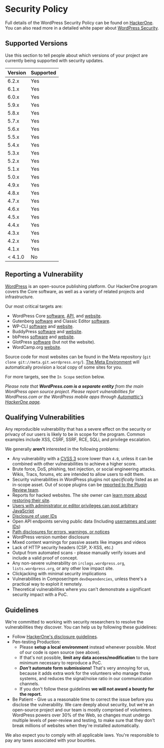 # Security Policy

Full details of the WordPress Security Policy can be found on [HackerOne](https://hackerone.com/wordpress). You can also read more in a detailed white paper about [WordPress Security](https://wordpress.org/about/security/).

## Supported Versions

Use this section to tell people about which versions of your project are
currently being supported with security updates.

| Version | Supported |
| ------- | --------- |
| 6.2.x   | Yes       |
| 6.1.x   | Yes       |
| 6.0.x   | Yes       |
| 5.9.x   | Yes       |
| 5.8.x   | Yes       |
| 5.7.x   | Yes       |
| 5.6.x   | Yes       |
| 5.5.x   | Yes       |
| 5.4.x   | Yes       |
| 5.3.x   | Yes       |
| 5.2.x   | Yes       |
| 5.1.x   | Yes       |
| 5.0.x   | Yes       |
| 4.9.x   | Yes       |
| 4.8.x   | Yes       |
| 4.7.x   | Yes       |
| 4.6.x   | Yes       |
| 4.5.x   | Yes       |
| 4.4.x   | Yes       |
| 4.3.x   | Yes       |
| 4.2.x   | Yes       |
| 4.1.x   | Yes       |
| < 4.1.0 | No        |

## Reporting a Vulnerability

[WordPress](https://wordpress.org/) is an open-source publishing platform. Our HackerOne program covers the Core software, as well as a variety of related projects and infrastructure.

Our most critical targets are:

*   WordPress Core [software](https://wordpress.org/download/source/), [API](https://codex.wordpress.org/WordPress.org_API), and [website](https://wordpress.org/).
*   Gutenberg [software](https://github.com/WordPress/gutenberg/) and Classic Editor [software](https://wordpress.org/plugins/classic-editor/).
*   WP-CLI [software](https://github.com/wp-cli/) and [website](https://wp-cli.org/).
*   BuddyPress [software](https://buddypress.org/download/) and [website](https://buddypress.org/).
*   bbPress [software](https://bbpress.org/download/) and [website](https://bbpress.org/).
*   GlotPress [software](https://github.com/glotpress/glotpress-wp) (but not the website).
*   WordCamp.org [website](https://central.wordcamp.org).

Source code for most websites can be found in the Meta repository (`git clone git://meta.git.wordpress.org/`). [The Meta Environment](https://github.com/WordPress/meta-environment) will automatically provision a local copy of some sites for you.

For more targets, see the `In Scope` section below.

_Please note that **WordPress.com is a separate entity** from the main WordPress open source project. Please report vulnerabilities for WordPress.com or the WordPress mobile apps through [Automattic's HackerOne page](https://hackerone.com/automattic)._

## Qualifying Vulnerabilities

Any reproducible vulnerability that has a severe effect on the security or privacy of our users is likely to be in scope for the program. Common examples include XSS, CSRF, SSRF, RCE, SQLi, and privilege escalation.

We generally **aren’t** interested in the following problems:

*   Any vulnerability with a [CVSS 3](https://www.first.org/cvss/calculator/3.0) score lower than `4.0`, unless it can be combined with other vulnerabilities to achieve a higher score.
*   Brute force, DoS, phishing, text injection, or social engineering attacks. Wikis, Tracs, forums, etc are intended to allow users to edit them.
*   Security vulnerabilities in WordPress plugins not _specifically_ listed as an in-scope asset. Out of scope plugins can be [reported to the Plugin Review team](https://developer.wordpress.org/plugins/wordpress-org/plugin-developer-faq/#how-can-i-send-a-security-report).
*   Reports for hacked websites. The site owner can [learn more about restoring their site](https://make.wordpress.org/core/handbook/testing/reporting-security-vulnerabilities/#ive-been-hacked-what-do-i-do-now).
*   [Users with administrator or editor privileges can post arbitrary JavaScript](https://make.wordpress.org/core/handbook/testing/reporting-security-vulnerabilities/#why-are-some-users-allowed-to-post-unfiltered-html)
*   [Disclosure of user IDs](https://make.wordpress.org/core/handbook/testing/reporting-security-vulnerabilities/#why-are-disclosures-of-usernames-or-user-ids-not-a-security-issue)
*   Open API endpoints serving public data (Including [usernames and user IDs](https://make.wordpress.org/core/handbook/testing/reporting-security-vulnerabilities/#why-are-disclosures-of-usernames-or-user-ids-not-a-security-issue))
*   [Path disclosures for errors, warnings, or notices](https://make.wordpress.org/core/handbook/testing/reporting-security-vulnerabilities/#why-are-there-path-disclosures-when-directly-loading-certain-files)
*   WordPress version number disclosure
*   Mixed content warnings for passive assets like images and videos
*   Lack of HTTP security headers (CSP, X-XSS, etc.)
*   Output from automated scans - please manually verify issues and include a valid proof of concept.
*   Any non-severe vulnerability on `irclogs.wordpress.org`, `lists.wordpress.org`, or any other low impact site.
*   Clickjacking with minimal security implications
*   Vulnerabilities in Composer/npm `devDependencies`, unless there's a practical way to exploit it remotely.
*   Theoretical vulnerabilities where you can't demonstrate a significant security impact with a PoC.

## Guidelines

We're committed to working with security researchers to resolve the vulnerabilities they discover. You can help us by following these guidelines:

*   Follow [HackerOne's disclosure guidelines](https://www.hackerone.com/disclosure-guidelines).
*   Pen-testing Production:
    *   Please **setup a local environment** instead whenever possible. Most of our code is open source (see above).
    *   If that's not possible, **limit any data access/modification** to the bare minimum necessary to reproduce a PoC.
    *   **_Don't_ automate form submissions!** That's very annoying for us, because it adds extra work for the volunteers who manage those systems, and reduces the signal/noise ratio in our communication channels.
    *   If you don't follow these guidelines **we will not award a bounty for the report.**
*   Be Patient - Give us a reasonable time to correct the issue before you disclose the vulnerability. We care deeply about security, but we're an open-source project and our team is mostly comprised of volunteers. WordPress powers over 30% of the Web, so changes must undergo multiple levels of peer-review and testing, to make sure that they don't break millions of websites when they're installed automatically.

We also expect you to comply with all applicable laws. You're responsible to pay any taxes associated with your bounties.
